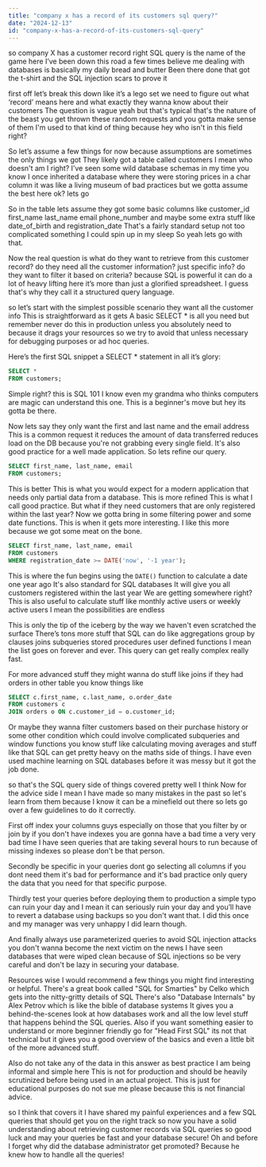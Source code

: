 ```yaml
---
title: "company x has a record of its customers sql query?"
date: "2024-12-13"
id: "company-x-has-a-record-of-its-customers-sql-query"
---
```


so company X has a customer record right SQL query is the name of the game here I’ve been down this road a few times believe me dealing with databases is basically my daily bread and butter Been there done that got the t-shirt and the SQL injection scars to prove it

 first off let’s break this down like it’s a lego set we need to figure out what ‘record’ means here and what exactly they wanna know about their customers The question is vague yeah but that's typical that's the nature of the beast you get thrown these random requests and you gotta make sense of them I'm used to that kind of thing because hey who isn't in this field right?

So let’s assume a few things for now because assumptions are sometimes the only things we got They likely got a table called customers I mean who doesn't am I right? I’ve seen some wild database schemas in my time you know I once inherited a database where they were storing prices in a char column it was like a living museum of bad practices but we gotta assume the best here ok?  lets go

So in the table lets assume they got some basic columns like customer_id first_name last_name email phone_number and maybe some extra stuff like date_of_birth and registration_date That's a fairly standard setup not too complicated something I could spin up in my sleep So yeah lets go with that.

Now the real question is what do they want to retrieve from this customer record? do they need all the customer information? just specific info? do they want to filter it based on criteria? because SQL is powerful it can do a lot of heavy lifting here it’s more than just a glorified spreadsheet. I guess that's why they call it a structured query language.

so let’s start with the simplest possible scenario they want all the customer info This is straightforward as it gets A basic SELECT * is all you need but remember never do this in production unless you absolutely need to because it drags your resources so we try to avoid that unless necessary for debugging purposes or ad hoc queries.

Here’s the first SQL snippet a SELECT * statement in all it’s glory:

```sql
SELECT *
FROM customers;
```

Simple right? this is SQL 101 I know even my grandma who thinks computers are magic can understand this one. This is a beginner's move but hey its gotta be there.

Now lets say they only want the first and last name and the email address This is a common request it reduces the amount of data transferred reduces load on the DB because you're not grabbing every single field. It's also good practice for a well made application. So lets refine our query.

```sql
SELECT first_name, last_name, email
FROM customers;
```
This is better This is what you would expect for a modern application that needs only partial data from a database. This is more refined This is what I call good practice. But what if they need customers that are only registered within the last year? Now we gotta bring in some filtering power and some date functions. This is when it gets more interesting. I like this more because we got some meat on the bone.

```sql
SELECT first_name, last_name, email
FROM customers
WHERE registration_date >= DATE('now', '-1 year');
```
This is where the fun begins using the `DATE()` function to calculate a date one year ago It's also standard for SQL databases It will give you all customers registered within the last year We are getting somewhere right? This is also useful to calculate stuff like monthly active users or weekly active users I mean the possibilities are endless

This is only the tip of the iceberg by the way we haven't even scratched the surface There’s tons more stuff that SQL can do like aggregations group by clauses joins subqueries stored procedures user defined functions I mean the list goes on forever and ever. This query can get really complex really fast.

For more advanced stuff they might wanna do stuff like joins if they had orders in other table you know things like

```sql
SELECT c.first_name, c.last_name, o.order_date
FROM customers c
JOIN orders o ON c.customer_id = o.customer_id;
```

Or maybe they wanna filter customers based on their purchase history or some other condition which could involve complicated subqueries and window functions you know stuff like calculating moving averages and stuff like that SQL can get pretty heavy on the maths side of things. I have even used machine learning on SQL databases before it was messy but it got the job done.

 so that's the SQL query side of things covered pretty well I think Now for the advice side I mean I have made so many mistakes in the past so let's learn from them because I know it can be a minefield out there so lets go over a few guidelines to do it correctly.

First off index your columns guys especially on those that you filter by or join by if you don't have indexes you are gonna have a bad time a very very bad time I have seen queries that are taking several hours to run because of missing indexes so please don't be that person.

Secondly be specific in your queries dont go selecting all columns if you dont need them it's bad for performance and it's bad practice only query the data that you need for that specific purpose.

Thirdly test your queries before deploying them to production a simple typo can ruin your day and I mean it can seriously ruin your day and you’ll have to revert a database using backups so you don't want that. I did this once and my manager was very unhappy I did learn though.

And finally always use parameterized queries to avoid SQL injection attacks you don't wanna become the next victim on the news I have seen databases that were wiped clean because of SQL injections so be very careful and don't be lazy in securing your database.

Resources wise I would recommend a few things you might find interesting or helpful. There's a great book called "SQL for Smarties" by Celko which gets into the nitty-gritty details of SQL There's also "Database Internals" by Alex Petrov which is like the bible of database systems It gives you a behind-the-scenes look at how databases work and all the low level stuff that happens behind the SQL queries. Also if you want something easier to understand or more beginner friendly go for "Head First SQL" its not that technical but it gives you a good overview of the basics and even a little bit of the more advanced stuff.

Also do not take any of the data in this answer as best practice I am being informal and simple here This is not for production and should be heavily scrutinized before being used in an actual project. This is just for educational purposes do not sue me please because this is not financial advice.

 so I think that covers it I have shared my painful experiences and a few SQL queries that should get you on the right track so now you have a solid understanding about retrieving customer records via SQL queries so good luck and may your queries be fast and your database secure! Oh and before I forget why did the database administrator get promoted? Because he knew how to handle all the queries!
